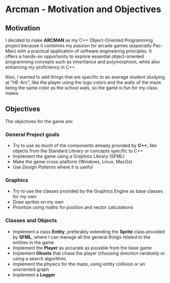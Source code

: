 # Arcman - Motivation and Objectives

## Motivation

I decided to make **ARCMAN** as my C++ Object-Oriented Programming project because it combines my passion for arcade games (especially Pac-Man) with a practical application of software engineering principles. It offers a hands-on opportunity to explore essential object-oriented programming concepts such as inheritance and polymorphism, while also enhancing my proficiency in C++. 

Also, I wanted to add things that are specific to an average student studying at "HE-Arc", like the player using the logo colors and the walls of the maze being the same color as the school wals, so the game is fun for my class mates.

## Objectives

The objectives for the game are:

### General Project goals

* Try to use as much of the components already provided by **C++**, like objects from the Standard Library or concepts specific to C++
* Implement the game using a Graphics Library (SFML)
* Make the game cross-platform (Windows, Linux, MacOs)
* Use *Design Patterns* where it is useful


### Graphics

* Try to use the classes provided by the Graphics Engine as base classes for my own
* Draw sprites on my own
* Prioritize using maths for position and vector calculations

### Classes and Objects

* Implement a class **Entity**, preferably extending the **Sprite** class provided by **SFML**, where I can manage all the general things related to the entities in the game 
* Implement the **Player** as accurate as possible from the base game
* Implement **Ghosts** that chase the player (choosing direction randomly or using a search algorithm)
* Implement the physics for the maze, using entity collision or an unoriented graph
* Implement a **Logger**
